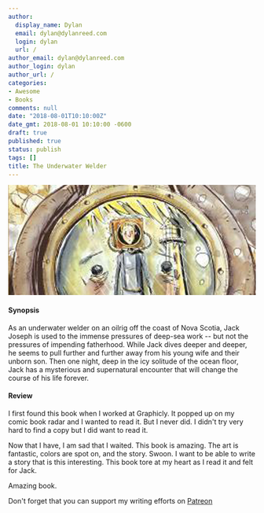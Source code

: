 ```yaml
---
author:
  display_name: Dylan
  email: dylan@dylanreed.com
  login: dylan
  url: /
author_email: dylan@dylanreed.com
author_login: dylan
author_url: /
categories:
- Awesome
- Books
comments: null
date: "2018-08-01T10:10:00Z"
date_gmt: 2018-08-01 10:10:00 -0600
draft: true
published: true
status: publish
tags: []
title: The Underwater Welder
---
```

![The Underwater Welder](https://raw.githubusercontent.com/dylanreed/dylan.blog/gh-pages/images/book-review/the-underwater-welder.jpg)

<h4>Synopsis</h4>

As an underwater welder on an oilrig off the coast of Nova Scotia, Jack Joseph is used to the immense pressures of deep-sea work -- but not the pressures of impending fatherhood. While Jack dives deeper and deeper, he seems to pull further and further away from his young wife and their unborn son. Then one night, deep in the icy solitude of the ocean floor, Jack has a mysterious and supernatural encounter that will change the course of his life forever. 

<h4>Review</h4>

I first found this book when I worked at Graphicly. It popped up on my comic book radar and I wanted to read it. But I never did. I didn't try very hard to find a copy but I did want to read it. 

Now that I have, I am sad that I waited. This book is amazing. The art is fantastic, colors are spot on, and the story. Swoon. I want to be able to write a story that is this interesting. This book tore at my heart as I read it and felt for Jack. 

Amazing book.  

Don't forget that you can support my writing efforts on [Patreon](https://www.patreon.com/dylanreed)